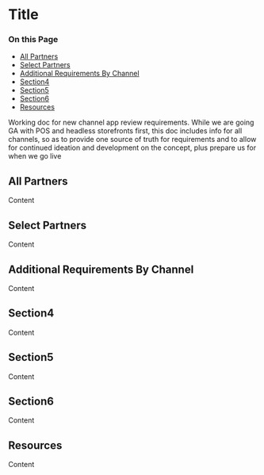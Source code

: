 # Title

<div class="otp" id="no-index">

### On this Page
- [All Partners](#all-partners)
- [Select Partners](#select-partners)
- [Additional Requirements By Channel](#additional-requirements-by-channel)
- [Section4](#section4)
- [Section5](#section5)
- [Section6](#section6)
- [Resources](#resources)

</div>

Working doc for new channel app review requirements. While we are going GA with POS and headless storefronts first, this doc includes info for all channels, so as to provide one source of truth for requirements and to allow for continued ideation and development on the concept, plus prepare us for when we go live

## All Partners
Content

## Select Partners
Content

## Additional Requirements By Channel
Content

## Section4
Content

## Section5
Content

## Section6
Content

## Resources
Content